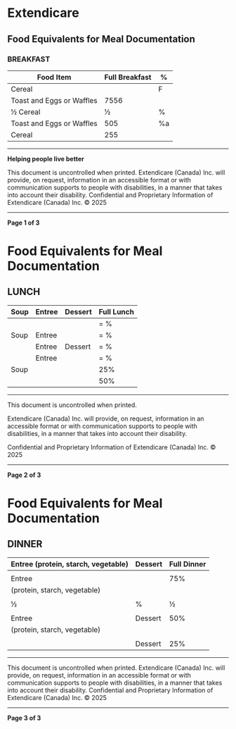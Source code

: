 # Extendicare
## Food Equivalents for Meal Documentation

### BREAKFAST

| Food Item                          | Full Breakfast | %   |
|------------------------------------|----------------|-----|
| Cereal                             |                | F   |
| Toast and Eggs or Waffles          | 7556           |     |
| ½ Cereal                           | ½              | %   |
| Toast and Eggs or Waffles          | 505            | %a  |
| Cereal                             | 255            |     |

----

**Helping people live better**

This document is uncontrolled when printed. Extendicare (Canada) Inc. will provide, on request, information in an accessible format or with communication supports to people with disabilities, in a manner that takes into account their disability. Confidential and Proprietary Information of Extendicare (Canada) Inc. © 2025

----

**Page 1 of 3**

# Food Equivalents for Meal Documentation

## LUNCH

| Soup | Entree | Dessert | Full Lunch |
|------|--------|---------|------------|
|      |        |         | = %        |
| Soup | Entree |         | = %        |
|      | Entree | Dessert  | = %        |
|      | Entree |         | = %        |
| Soup |        |         | 25%        |
|      |        |         | 50%        |

----

This document is uncontrolled when printed.

Extendicare (Canada) Inc. will provide, on request, information in an accessible format or with communication supports to people with disabilities, in a manner that takes into account their disability.

Confidential and Proprietary Information of Extendicare (Canada) Inc. © 2025

----

**Page 2 of 3**

# Food Equivalents for Meal Documentation

## DINNER

| Entree (protein, starch, vegetable) | Dessert | Full Dinner |
|--------------------------------------|---------|-------------|
|                                      |         |             |
| Entree                               |         | 75%         |
| (protein, starch, vegetable)        |         |             |
|                                      |         |             |
| ½                                    | %       | ½           |
|                                      |         |             |
| Entree                               | Dessert | 50%         |
| (protein, starch, vegetable)        |         |             |
|                                      |         |             |
|                                      | Dessert | 25%         |

----

This document is uncontrolled when printed. Extendicare (Canada) Inc. will provide, on request, information in an accessible format or with communication supports to people with disabilities, in a manner that takes into account their disability. Confidential and Proprietary Information of Extendicare (Canada) Inc. © 2025

----

**Page 3 of 3**